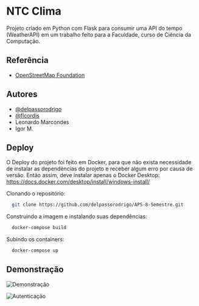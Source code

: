 
# NTC Clima

Projeto criado em Python com Flask para consumir uma API do tempo (WeatherAPI) em um trabalho feito para a Faculdade, curso de Ciência da Computação.

## Referência

 - [OpenStreetMap Foundation](https://osmfoundation.org/wiki/Terms_of_Use)


## Autores

- [@delpassorodrigo](https://www.github.com/delpassorodrigo)
- [@flcordis](https://www.github.com/flcordis)
- Leonardo Marcondes
- Igor M.


## Deploy

O Deploy do projeto foi feito em Docker, para que não exista necessidade de instalar as dependências do projeto e receber algum erro por causa de versão. Então assim, deve instalar apenas o Docker Desktop: 
https://docs.docker.com/desktop/install/windows-install/

Clonando o repositório:
```bash
  git clone https://github.com/delpassorodrigo/APS-8-Semestre.git
```
Construindo a imagem e instalando suas dependências:
```bash
  docker-compose build
```
Subindo os containers:
```bash
  docker-compose up
```


## Demonstração


![Demonstração](https://media1.giphy.com/media/v1.Y2lkPTc5MGI3NjExZTJ6YTFyeWk1eTgwMW9kaTI1eDEybXJiMWp0ajlkcWlpankyZDR5YiZlcD12MV9pbnRlcm5hbF9naWZfYnlfaWQmY3Q9Zw/7Hut5yIHJYzmxz0XIS/giphy.gif)

![Autenticação](https://media2.giphy.com/media/v1.Y2lkPTc5MGI3NjExeTc3bWN4bzVkNmhqcGYyNTZranp1cXQ1cnZicXFoa2k5MTB3ZWV6ZiZlcD12MV9pbnRlcm5hbF9naWZfYnlfaWQmY3Q9Zw/0CZWu7hAAjSSYgrCCu/giphy.gif)